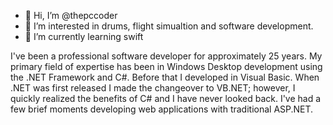 - 👋 Hi, I’m @thepccoder
- 👀 I’m interested in drums, flight simualtion and software development.
- 🌱 I’m currently learning swift

I've been a professional software developer for approximately 25 years.  My primary field of expertise has been in Windows Desktop development using the .NET Framework and C#.  Before that I developed in Visual Basic.  When .NET was first released I made the changeover to VB.NET; however, I quickly realized the benefits of C# and I have never looked back.  I've had a few brief moments developing web applications with traditional ASP.NET.

<!---
thepccoder/thepccoder is a ✨ special ✨ repository because its `README.md` (this file) appears on your GitHub profile.
You can click the Preview link to take a look at your changes.
--->
